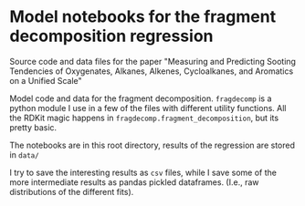 # Model notebooks for the fragment decomposition regression

Source code and data files for the paper "Measuring and Predicting Sooting Tendencies of Oxygenates, Alkanes, Alkenes, Cycloalkanes, and Aromatics on a Unified Scale"

Model code and data for the fragment decomposition.
`fragdecomp` is a python module I use in a few of the files with different utility functions. All the RDKit magic happens in `fragdecomp.fragment_decomposition`, but its pretty basic.

The notebooks are in this root directory, results of the regression are stored in `data/`

I try to save the interesting results as `csv` files, while I save some of the more intermediate results as pandas pickled dataframes. (I.e., raw distributions of the different fits).
